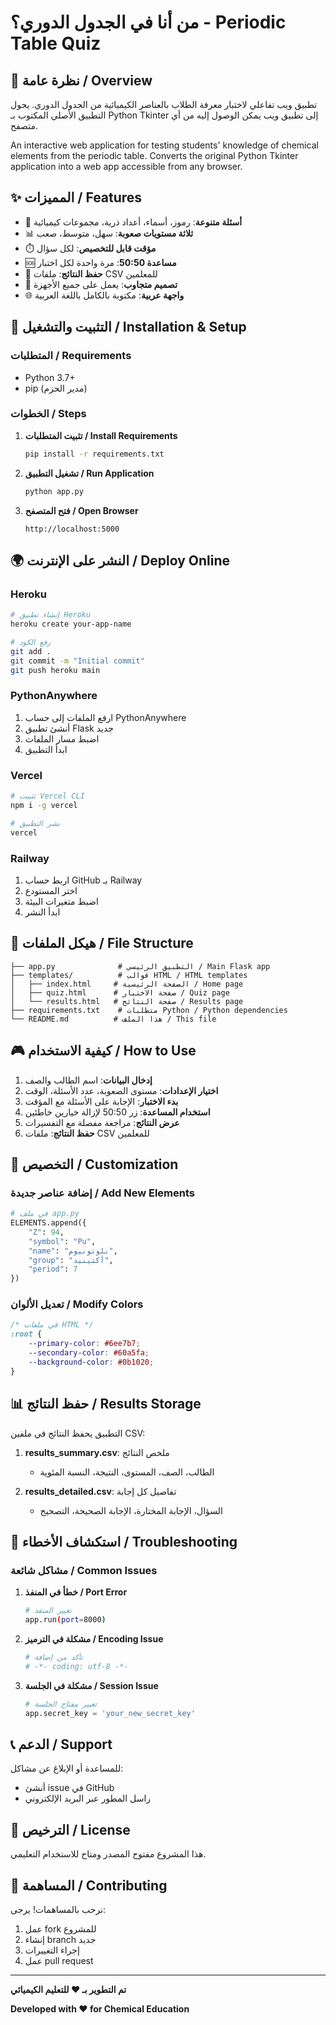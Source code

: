# من أنا في الجدول الدوري؟ - Periodic Table Quiz

## 🌟 نظرة عامة / Overview

تطبيق ويب تفاعلي لاختبار معرفة الطلاب بالعناصر الكيميائية من الجدول الدوري. يحول التطبيق الأصلي المكتوب بـ Python Tkinter إلى تطبيق ويب يمكن الوصول إليه من أي متصفح.

An interactive web application for testing students' knowledge of chemical elements from the periodic table. Converts the original Python Tkinter application into a web app accessible from any browser.

## ✨ المميزات / Features

- 🎯 **أسئلة متنوعة**: رموز، أسماء، أعداد ذرية، مجموعات كيميائية
- 📊 **ثلاثة مستويات صعوبة**: سهل، متوسط، صعب
- ⏱️ **مؤقت قابل للتخصيص**: لكل سؤال
- 🆘 **مساعدة 50:50**: مرة واحدة لكل اختبار
- 💾 **حفظ النتائج**: ملفات CSV للمعلمين
- 📱 **تصميم متجاوب**: يعمل على جميع الأجهزة
- 🌐 **واجهة عربية**: مكتوبة بالكامل باللغة العربية

## 🚀 التثبيت والتشغيل / Installation & Setup

### المتطلبات / Requirements
- Python 3.7+
- pip (مدير الحزم)

### الخطوات / Steps

1. **تثبيت المتطلبات / Install Requirements**
   ```bash
   pip install -r requirements.txt
   ```

2. **تشغيل التطبيق / Run Application**
   ```bash
   python app.py
   ```

3. **فتح المتصفح / Open Browser**
   ```
   http://localhost:5000
   ```

## 🌍 النشر على الإنترنت / Deploy Online

### Heroku
```bash
# إنشاء تطبيق Heroku
heroku create your-app-name

# رفع الكود
git add .
git commit -m "Initial commit"
git push heroku main
```

### PythonAnywhere
1. ارفع الملفات إلى حساب PythonAnywhere
2. أنشئ تطبيق Flask جديد
3. اضبط مسار الملفات
4. ابدأ التطبيق

### Vercel
```bash
# تثبيت Vercel CLI
npm i -g vercel

# نشر التطبيق
vercel
```

### Railway
1. اربط حساب GitHub بـ Railway
2. اختر المستودع
3. اضبط متغيرات البيئة
4. ابدأ النشر

## 📁 هيكل الملفات / File Structure

```
├── app.py              # التطبيق الرئيسي / Main Flask app
├── templates/          # قوالب HTML / HTML templates
│   ├── index.html     # الصفحة الرئيسية / Home page
│   ├── quiz.html      # صفحة الاختبار / Quiz page
│   └── results.html   # صفحة النتائج / Results page
├── requirements.txt    # متطلبات Python / Python dependencies
└── README.md          # هذا الملف / This file
```

## 🎮 كيفية الاستخدام / How to Use

1. **إدخال البيانات**: اسم الطالب والصف
2. **اختيار الإعدادات**: مستوى الصعوبة، عدد الأسئلة، الوقت
3. **بدء الاختبار**: الإجابة على الأسئلة مع المؤقت
4. **استخدام المساعدة**: زر 50:50 لإزالة خيارين خاطئين
5. **عرض النتائج**: مراجعة مفصلة مع التفسيرات
6. **حفظ النتائج**: ملفات CSV للمعلمين

## 🔧 التخصيص / Customization

### إضافة عناصر جديدة / Add New Elements
```python
# في ملف app.py
ELEMENTS.append({
    "Z": 94,
    "symbol": "Pu",
    "name": "بلوتونيوم",
    "group": "أكتينيد",
    "period": 7
})
```

### تعديل الألوان / Modify Colors
```css
/* في ملفات HTML */
:root {
    --primary-color: #6ee7b7;
    --secondary-color: #60a5fa;
    --background-color: #0b1020;
}
```

## 📊 حفظ النتائج / Results Storage

التطبيق يحفظ النتائج في ملفين CSV:

1. **results_summary.csv**: ملخص النتائج
   - الطالب، الصف، المستوى، النتيجة، النسبة المئوية

2. **results_detailed.csv**: تفاصيل كل إجابة
   - السؤال، الإجابة المختارة، الإجابة الصحيحة، التصحيح

## 🐛 استكشاف الأخطاء / Troubleshooting

### مشاكل شائعة / Common Issues

1. **خطأ في المنفذ / Port Error**
   ```bash
   # تغيير المنفذ
   app.run(port=8000)
   ```

2. **مشكلة في الترميز / Encoding Issue**
   ```python
   # تأكد من إضافة
   # -*- coding: utf-8 -*-
   ```

3. **مشكلة في الجلسة / Session Issue**
   ```python
   # تغيير مفتاح الجلسة
   app.secret_key = 'your_new_secret_key'
   ```

## 📞 الدعم / Support

للمساعدة أو الإبلاغ عن مشاكل:
- أنشئ issue في GitHub
- راسل المطور عبر البريد الإلكتروني

## 📄 الترخيص / License

هذا المشروع مفتوح المصدر ومتاح للاستخدام التعليمي.

## 🤝 المساهمة / Contributing

نرحب بالمساهمات! يرجى:
1. عمل fork للمشروع
2. إنشاء branch جديد
3. إجراء التغييرات
4. عمل pull request

---

**تم التطوير بـ ❤️ للتعليم الكيميائي**

**Developed with ❤️ for Chemical Education**
